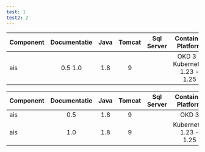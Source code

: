```yaml
---
test: 1
test2: 2
---
```


| Component   | Documentatie | Java  | Tomcat | Sql Server | Container Platform |
| ----------- | :---------:  | :---: | :----: | :--------: | :----------------: |
| ais         | 0.5 1.0      | 1.8   | 9      |            | OKD 3 - Kubernetes 1.23 - 1.25|


| Component   | Documentatie | Java  | Tomcat | Sql Server | Container Platform |
| ----------- | :---------:  | :---: | :----: | :--------: | :----------------: |
| ais         | 0.5          | 1.8   | 9      |            | OKD 3              |
| ais         | 1.0          | 1.8   | 9      |            | Kubernetes 1.23 - 1.25|
